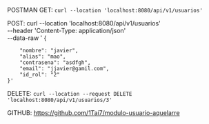 POSTMAN
GET:
`curl --location 'localhost:8080/api/v1/usuarios' `

POST: 
curl --location 'localhost:8080/api/v1/usuarios' \
--header 'Content-Type: application/json' \
--data-raw '   {
    
        "nombre": "javier",
        "alias": "mao",
        "contrasena": "asdfgh",
        "email": "jjavier@gamil.com",
        "id_rol": "2"
    }' 


DELETE:
`curl --location --request DELETE 'localhost:8080/api/v1/usuarios/3' `

GITHUB: https://github.com/1Tai7/modulo-usuario-aquelarre
